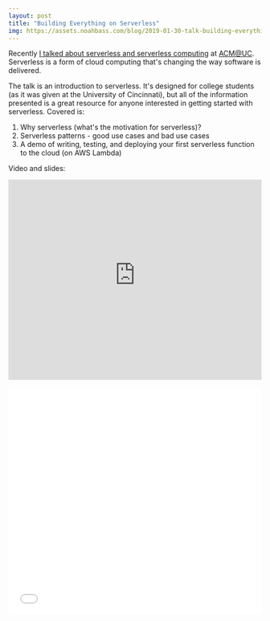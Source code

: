 ```yaml
---
layout: post
title: "Building Everything on Serverless"
img: https://assets.noahbass.com/blog/2019-01-30-talk-building-everything-on-serverless/img.jpg
---
```


Recently [I talked about serverless and serverless computing](https://www.youtube.com/watch?v=BRFd-PHyu7g&t=324) at [ACM@UC](https://acmatuc.org). Serverless is a form of cloud computing that's changing the way software is delivered.

The talk is an introduction to serverless. It's designed for college students (as it was given at the University of Cincinnati), but all of the information presented is a great resource for anyone interested in getting started with serverless. Covered is:

1. Why serverless (what's the motivation for serverless)?
2. Serverless patterns - good use cases and bad use cases
3. A demo of writing, testing, and deploying your first serverless function to the cloud (on AWS Lambda)

Video and slides:

<iframe width="100%" src="https://www.youtube-nocookie.com/embed/BRFd-PHyu7g?start=324" frameborder="0" allow="accelerometer; autoplay; encrypted-media; gyroscope; picture-in-picture" style="min-height: 399px; max-width: 100%; margin: 0 auto; display: block" allowfullscreen></iframe>

<br>

<iframe src="//speakerdeck.com/player/3b0fc8267ef0468ba3ae8ac9bfacdf79" height="450" width="100%" allowtransparency="true" frameborder="0" mozallowfullscreen="true" webkitallowfullscreen="true" allowfullscreen="true"></iframe>
